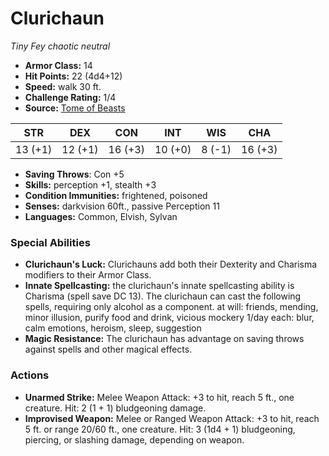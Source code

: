 # Clurichaun

*Tiny* *Fey* *chaotic neutral*

- **Armor Class:** 14
- **Hit Points:** 22 (4d4+12)
- **Speed:** walk 30 ft.
- **Challenge Rating:** 1/4
- **Source:** [Tome of Beasts](https://koboldpress.com/kpstore/product/tome-of-beasts-for-5th-edition-print/)

| STR | DEX | CON | INT | WIS | CHA |
| --- | --- | --- | --- | --- | --- |
| 13 (+1) | 12 (+1) | 16 (+3) | 10 (+0) | 8 (-1) | 16 (+3) |

- **Saving Throws**: Con +5
- **Skills:** perception +1, stealth +3
- **Condition Immunities:** frightened, poisoned
- **Senses:** darkvision 60ft., passive Perception 11
- **Languages:** Common, Elvish, Sylvan
### Special Abilities
- **Clurichaun's Luck:** Clurichauns add both their Dexterity and Charisma modifiers to their Armor Class.
- **Innate Spellcasting:** the clurichaun's innate spellcasting ability is Charisma (spell save DC 13). The clurichaun can cast the following spells, requiring only alcohol as a component.  at will: friends, mending, minor illusion, purify food and drink, vicious mockery  1/day each: blur, calm emotions, heroism, sleep, suggestion
- **Magic Resistance:** The clurichaun has advantage on saving throws against spells and other magical effects.
### Actions
- **Unarmed Strike:** Melee Weapon Attack: +3 to hit, reach 5 ft., one creature. Hit: 2 (1 + 1) bludgeoning damage.
- **Improvised Weapon:** Melee or Ranged Weapon Attack: +3 to hit, reach 5 ft. or range 20/60 ft., one creature. Hit: 3 (1d4 + 1) bludgeoning, piercing, or slashing damage, depending on weapon.
